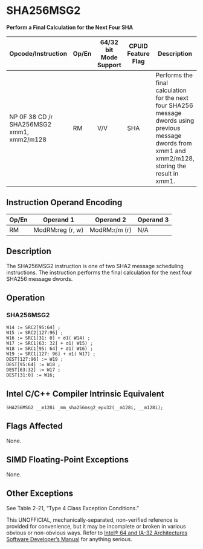 # SHA256MSG2

**Perform a Final Calculation for the Next Four SHA**

| Opcode/Instruction                        | Op/En | 64/32 bit Mode Support | CPUID Feature Flag | Description                                                                                                                                               |
| ----------------------------------------- | ----- | ---------------------- | ------------------ | --------------------------------------------------------------------------------------------------------------------------------------------------------- |
| NP 0F 38 CD /r SHA256MSG2 xmm1, xmm2/m128 | RM    | V/V                    | SHA                | Performs the final calculation for the next four SHA256 message dwords using previous message dwords from xmm1 and xmm2/m128, storing the result in xmm1. |

## Instruction Operand Encoding

| Op/En | Operand 1        | Operand 2     | Operand 3 |
| ----- | ---------------- | ------------- | --------- |
| RM    | ModRM:reg (r, w) | ModRM:r/m (r) | N/A       |

## Description

The SHA256MSG2 instruction is one of two SHA2 message scheduling instructions. The instruction performs the final calculation for the next four SHA256 message dwords.

## Operation

### SHA256MSG2

```
W14 := SRC2[95:64] ;
W15 := SRC2[127:96] ;
W16 := SRC1[31: 0] + σ1( W14) ;
W17 := SRC1[63: 32] + σ1( W15) ;
W18 := SRC1[95: 64] + σ1( W16) ;
W19 := SRC1[127: 96] + σ1( W17) ;
DEST[127:96] := W19 ;
DEST[95:64] := W18 ;
DEST[63:32] := W17 ;
DEST[31:0] := W16;

```

## Intel C/C++ Compiler Intrinsic Equivalent

```
SHA256MSG2 __m128i _mm_sha256msg2_epu32(__m128i, __m128i);

```

## Flags Affected

None.

## SIMD Floating-Point Exceptions

None.

## Other Exceptions

See Table 2-21, “Type 4 Class Exception Conditions.”

This UNOFFICIAL, mechanically-separated, non-verified reference is provided for convenience, but it may be
incomplete or broken in various obvious or non-obvious
ways. Refer to [Intel® 64 and IA-32 Architectures Software Developer’s Manual](https://software.intel.com/en-us/download/intel-64-and-ia-32-architectures-sdm-combined-volumes-1-2a-2b-2c-2d-3a-3b-3c-3d-and-4) for anything serious.
